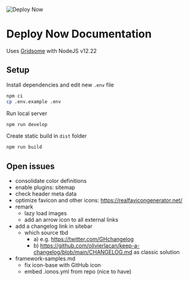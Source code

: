 ![Deploy Now](https://github.com/hunsalz/documentation/actions/workflows/ionos-space.yml/badge.svg?branch=content-first)

# Deploy Now Documentation

Uses [Gridsome](https://gridsome.org) with NodeJS v12.22

## Setup

Install dependencies and edit new `.env` file
```bash
npm ci
cp .env.example .env
```

Run local server
```bash
npm run develop
```

Create static build in `dist` folder
```bash
npm run build
```

## Open issues

* consolidate color definitions
* enable plugins: sitemap
* check header meta data
* optimize favicon and other icons: https://realfavicongenerator.net/
* remark
  * lazy load images
  * add an arrow icon to all external links
* add a changelog link in sitebar 
  * which source tbd 
    * a) e.g. https://twitter.com/GHchangelog 
    * b) https://github.com/olivierlacan/keep-a-changelog/blob/main/CHANGELOG.md as classic solution
* framework-samples.md
  * fix icon-base with GitHub icon
  * embed .ionos.yml from repo (nice to have)  
